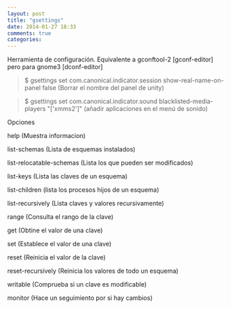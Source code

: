```yaml
---
layout: post
title: "gsettings"
date: 2014-01-27 18:33
comments: true
categories: 
---
```

Herramienta de configuración. Equivalente a gconftool-2 [gconf-editor] pero para gnome3 [dconf-editor]

>$ gsettings set com.canonical.indicator.session show-real-name-on-panel false (Borrar el nombre del panel de unity)

>$ gsettings set com.canonical.indicator.sound blacklisted-media-players "['xmms2']" (añadir aplicaciones en el menú de sonido)

Opciones 

help (Muestra informacion) 

list-schemas (Lista de esquemas instalados) 

list-relocatable-schemas (Lista los que pueden ser modificados) 

list-keys (Lista las claves de un esquema)

list-children	 (lista los procesos hijos de un esquema) 

list-recursively (Lista claves y valores recursivamente) 

range (Consulta el rango de la clave) 

get (Obtine el valor de una clave)

set (Establece el valor de una clave) 

reset (Reinicia el valor de la clave) 

reset-recursively (Reinicia los valores de todo un esquema)

writable (Comprueba si un clave es modificable)

monitor (Hace un seguimiento por si hay cambios) 

